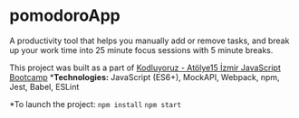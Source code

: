 # pomodoroApp
A productivity tool that helps you manually add or remove tasks, and break up your work time into 25 minute focus sessions with 5 minute breaks.

This project was built as a part of [Kodluyoruz - Atölye15 İzmir JavaScript Bootcamp](https://verified.cv/en/verify/02849977020745)
***Technologies:** JavaScript (ES6+), MockAPI, Webpack, npm, Jest, Babel, ESLint

*To launch the project:
 `npm install`
 `npm start`
